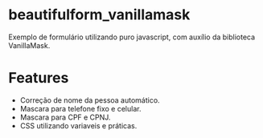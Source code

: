 # beautifulform_vanillamask
Exemplo de formulário utilizando puro javascript, com auxílio da biblioteca VanillaMask.

# Features
- Correção de nome da pessoa automático.
- Mascara para telefone fixo e celular.
- Mascara para CPF e CPNJ.
- CSS utilizando variaveis e práticas. 


